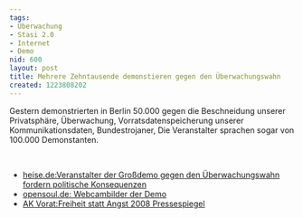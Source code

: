 ```yaml
---
tags:
- Überwachung
- Stasi 2.0
- Internet
- Demo
nid: 600
layout: post
title: Mehrere Zehntausende demonstieren gegen den Überwachungswahn
created: 1223808202
---
```

<p>Gestern demonstrierten in Berlin 50.000 gegen die Beschneidung unserer Privatsph&auml;re, &Uuml;berwachung, Vorratsdatenspeicherung unserer Kommunikationsdaten, Bundestrojaner,  Die Veranstalter sprachen sogar von 100.000 Demonstanten.</p><!--break--><p>&nbsp;</p> <ul>     <li><a href="http://www.heise.de/newsticker/Veranstalter-der-Grossdemo-gegen-den-Ueberwachungswahn-fordern-politische-Konsequenzen--/meldung/117239">heise.de:Veranstalter der Gro&szlig;demo gegen den &Uuml;berwachungswahn fordern politische Konsequenzen     </a></li>     <li><a href="http://www.opensoul.de/de/content/freiheit-statt-angst-webcam-mit-sicht-auf-die-demo"> opensoul.de: Webcambilder der Demo</a></li>     <li><a href="http://wiki.vorratsdatenspeicherung.de/Freiheit_statt_Angst_2008/Pressespiegel">AK Vorat:Freiheit statt Angst 2008 Pressespiegel</a></li> </ul>
